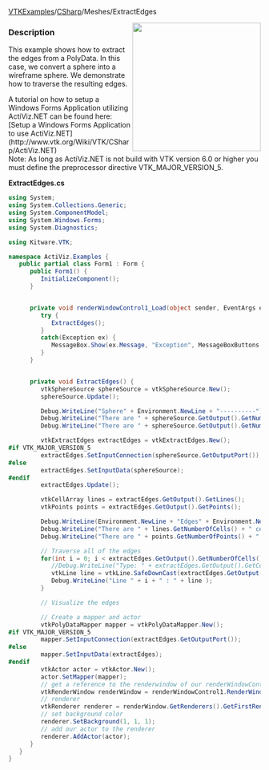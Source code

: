 [VTKExamples](/index/)/[CSharp](/CSharp)/Meshes/ExtractEdges

<img align="right" src="https://github.com/lorensen/VTKExamples/blob/gh-pages/Testing/Baseline/Meshes/TestExtractEdges.png?raw=true" width="256" />

### Description
<p>This example shows how to extract the edges from a PolyData. In this case, we convert a sphere into a wireframe sphere. We demonstrate how to traverse the resulting edges.</p>
A tutorial on how to setup a Windows Forms Application utilizing ActiViz.NET can be found here: [Setup a Windows Forms Application to use ActiViz.NET](http://www.vtk.org/Wiki/VTK/CSharp/ActiViz.NET)<br />
Note: As long as ActiViz.NET is not build with VTK version 6.0 or higher you must define the preprocessor directive VTK_MAJOR_VERSION_5.

**ExtractEdges.cs**
```csharp
using System;
using System.Collections.Generic;
using System.ComponentModel;
using System.Windows.Forms;
using System.Diagnostics;

using Kitware.VTK;

namespace ActiViz.Examples {
   public partial class Form1 : Form {
      public Form1() {
         InitializeComponent();
      }


      private void renderWindowControl1_Load(object sender, EventArgs e) {
         try {
            ExtractEdges();
         }
         catch(Exception ex) {
            MessageBox.Show(ex.Message, "Exception", MessageBoxButtons.OK);
         }
      }


      private void ExtractEdges() {
         vtkSphereSource sphereSource = vtkSphereSource.New();
         sphereSource.Update();

         Debug.WriteLine("Sphere" + Environment.NewLine + "----------");
         Debug.WriteLine("There are " + sphereSource.GetOutput().GetNumberOfCells() + " cells.");
         Debug.WriteLine("There are " + sphereSource.GetOutput().GetNumberOfPoints() + " points.");

         vtkExtractEdges extractEdges = vtkExtractEdges.New();
#if VTK_MAJOR_VERSION_5
         extractEdges.SetInputConnection(sphereSource.GetOutputPort());
#else
         extractEdges.SetInputData(sphereSource);
#endif
         extractEdges.Update();

         vtkCellArray lines = extractEdges.GetOutput().GetLines();
         vtkPoints points = extractEdges.GetOutput().GetPoints();

         Debug.WriteLine(Environment.NewLine + "Edges" + Environment.NewLine + "----------" );
         Debug.WriteLine("There are " + lines.GetNumberOfCells() + " cells." );
         Debug.WriteLine("There are " + points.GetNumberOfPoints() + " points." );

         // Traverse all of the edges
         for(int i = 0; i < extractEdges.GetOutput().GetNumberOfCells(); i++) {
            //Debug.WriteLine("Type: " + extractEdges.GetOutput().GetCell(i).GetClassName() );
            vtkLine line = vtkLine.SafeDownCast(extractEdges.GetOutput().GetCell(i));
            Debug.WriteLine("Line " + i + " : " + line );
         }

         // Visualize the edges

         // Create a mapper and actor
         vtkPolyDataMapper mapper = vtkPolyDataMapper.New();
#if VTK_MAJOR_VERSION_5
         mapper.SetInputConnection(extractEdges.GetOutputPort());
#else
         mapper.SetInputData(extractEdges);
#endif
         vtkActor actor = vtkActor.New();
         actor.SetMapper(mapper);
         // get a reference to the renderwindow of our renderWindowControl1
         vtkRenderWindow renderWindow = renderWindowControl1.RenderWindow;
         // renderer
         vtkRenderer renderer = renderWindow.GetRenderers().GetFirstRenderer();
         // set background color
         renderer.SetBackground(1, 1, 1);
         // add our actor to the renderer
         renderer.AddActor(actor);
      }
   }
}
```
